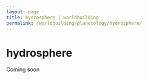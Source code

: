 ```yaml
---
layout: page
title: hydrosphere | worldbuilding
permalink: /worldbuilding/planetology/hydrosphere/
---
```


# hydrosphere

Coming soon
